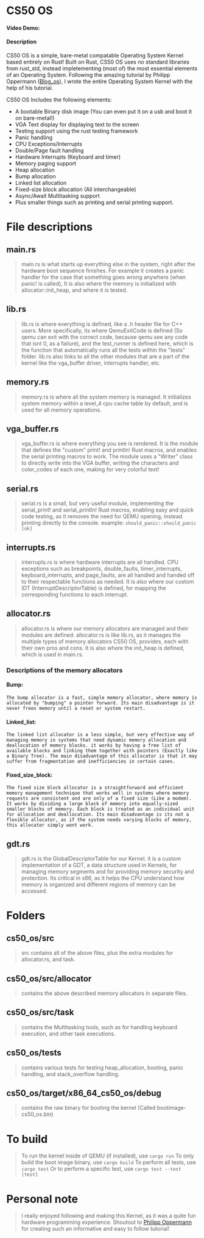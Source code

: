 # CS50 OS
#### Video Demo:
#### Description
CS50 OS is a simple, bare-metal compatable Operating System Kernel based entirely on Rust!
Built on Rust, CS50 OS uses no standard libraries from rust_std, instead impletementing (most of) the most essential elements of an Operating System. Following the amazing tutorial by Philipp Oppermann ([Blog_os](https://os.phil-opp.com)), I wrote the entire Operating System Kernel with the help of his tutorial.

CS50 OS Includes the following elements:
- A bootable Binary disk image (You can even put it on a usb and boot it on bare-metal!)
- VGA Text display for displaying text to the screen
- Testing support using the rust testing framework
- Panic handling
- CPU Exceptions/Interrupts
- Double/Page fault handling
- Hardware Interrupts (Keyboard and timer)
- Memory paging support
- Heap allocation
- Bump allocation
- Linked list allocation
- Fixed-size block allocation (All interchangeable)
- Async/Await Multitasking support
- Plus smaller things such as printing and serial printing support.

# File descriptions
## main.rs
> main.rs is what starts up everything else in the system, right after the hardware boot sequence finishes. For example it creates a panic handler for the case that something goes wrong anywhere (when panic! is called), It is also where the memory is initialized with allocator::init_heap, and where it is tested.
## lib.rs
> lib.rs is where everything is defined, like a .h header file for C++ users. More specifically, its where QemuExitCode is defined (So qemu can exit with the correct code, because qemu see any code that isnt 0, as a failure), and the test_runner is defined here, which is the function that automatically runs all the tests within the "tests" folder.
lib.rs also links to all the other modules that are a part of the kernel like the vga_buffer driver, interrupts handler, etc.
## memory.rs
> memory.rs is where all the system memory is managed. It initializes system memory within a level_4 cpu cache table by default, and is used for all memory operations.
## vga_buffer.rs
> vga_buffer.rs is where everything you see is rendered. It is the module that defines the "custom" print! and println! Rust macros, and enables the serial printing macros to work. The module uses a "Writer" class to directly write into the VGA buffer, writing the characters and color_codes of each one, making for very colorful text!
## serial.rs
> serial.rs is a small, but very useful module, implementing the serial_print! and serial_println! Rust macros, enabling easy and quick code testing, as it removes the need for QEMU opening, instead printing directly to the console.
        example: `should_panic::should_panic [ok]`
## interrupts.rs
> interrupts.rs is where hardware interrupts are all handled. CPU exceptions such as breakpoints, double_faults, timer_interrupts, keyboard_interrupts, and page_faults, are all handled and handed off to their respectable functions as needed. It is also where our custom IDT (InterruptDescriptorTable) is defined, for mapping the corresponding functions to each interrupt.
## allocator.rs
> allocator.rs is where our memory allocators are managed and their modules are defined. allocator.rs is like lib.rs, as it manages the multiple types of memory allocators CS50 OS, provides, each with their own pros and cons. It is also where the init_heap is defined, which is used in main.rs.
### Descriptions of the memory allocators
#### Bump:
    The bump allocator is a fast, simple memory allocator, where memory is allocated by "bumping" a pointer forward. Its main disadvantage is it never frees memory until a reset or system restart.
#### Linked_list:
    The linked list allocator is a less simple, but very effective way of managing memory in systems that need dynamic memory allocation and deallocation of memory blocks. it works by having a free list of available blocks and linking them together with pointers (Exactly like a Binary Tree). The main disadvantage of this allocator is that it may suffer from fragmentation and inefficiencies in certain cases.
#### Fixed_size_block:
    The fixed size block allocator is a straightforward and efficient memory management technique that works well in systems where memory requests are consistent and are only of a fixed size (Like a modem). It works by dividing a large block of memory into equally-sized smaller blocks of memory. Each block is treated as an individual unit for allocation and deallocation. Its main disadvantage is its not a flexible allocator, as if the system needs varying blocks of memory, this allocator simply wont work.

## gdt.rs
> gdt.rs is the GlobalDescriptorTable for our Kernel. it is a custom implementation of a GDT, a data structure used in Kernels, for managing memory segments and for providing memory security and protection. Its critical in x86, as it helps the CPU understand how memory is organized and different regions of memory can be accessed.

# Folders
## cs50_os/src
> src contains all of the above files, plus the extra modules for allocator.rs, and task.
## cs50_os/src/allocator
> contains the above described memory allocators in separate files.
## cs50_os/src/task
> contains the Multitasking tools, such as for handling keyboard execution, and other task executions.
## cs50_os/tests
> contains various tests for testing heap_allocation, booting, panic handling, and stack_overflow handling.
## cs50_os/target/x86_64_cs50_os/debug
> contains the raw binary for booting the kernel (Called bootimage-cs50_os.bin)

# To build
> To run the kernel inside of QEMU (if installed), use `cargo run`
> To only build the boot image binary, use `cargo build`
> To perform all tests, use `cargo test`
> Or to perform a specific test, use `cargo test --test [test]`

# Personal note
> I really enjoyed following and making this Kernel, as it was a quite fun hardware programming experience. Shoutout to [Philipp Oppermann](https://github.com/phil-opp) for creating such an informative and easy to follow tutorial!
